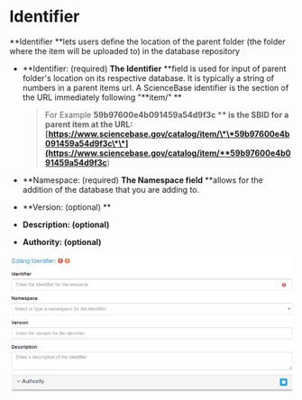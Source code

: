 # Identifier

**Identifier **lets users define the location of the parent folder \(the folder where the item will be uploaded to\) in the database repository

* **Identifier: \(required\) **The Identifier** **field is used for input of parent folder's location on its respective database. It is typically a string of numbers in a parent items url.  A ScienceBase identifier is the section of the URL immediately following "**item/"  **

  > For Example **59b97600e4b091459a54d9f3c ** is the SBID for a parent item at the URL: [https://www.sciencebase.gov/catalog/item/\*\*59b97600e4b091459a54d9f3c\*\*](https://www.sciencebase.gov/catalog/item/**59b97600e4b091459a54d9f3c**)

* **Namespace: \(required\) **The Namespace field** **allows for the addition of the database that you are adding to.

* **Version: \(optional\) **

* **Description: \(optional\)**
* **Authority: \(optional\)**

![](/assets/identifier_window.png)

